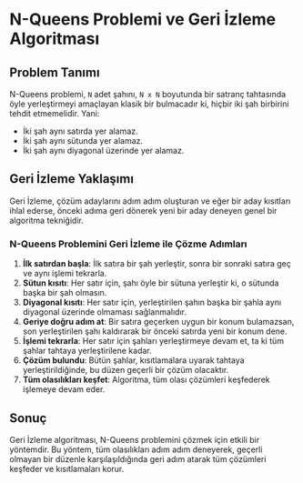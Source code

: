 # N-Queens Problemi ve Geri İzleme Algoritması

## Problem Tanımı

N-Queens problemi, `N` adet şahını, `N x N` boyutunda bir satranç tahtasında öyle yerleştirmeyi amaçlayan klasik bir bulmacadır ki, hiçbir iki şah birbirini tehdit etmemelidir. Yani:

- İki şah aynı satırda yer alamaz.
- İki şah aynı sütunda yer alamaz.
- İki şah aynı diyagonal üzerinde yer alamaz.

## Geri İzleme Yaklaşımı

Geri İzleme, çözüm adaylarını adım adım oluşturan ve eğer bir aday kısıtları ihlal ederse, önceki adıma geri dönerek yeni bir aday deneyen genel bir algoritma tekniğidir.

### N-Queens Problemini Geri İzleme ile Çözme Adımları

1. **İlk satırdan başla**: İlk satıra bir şah yerleştir, sonra bir sonraki satıra geç ve aynı işlemi tekrarla.
2. **Sütun kısıtı**: Her satır için, şahı öyle bir sütuna yerleştir ki, o sütunda başka bir şah olmasın.
3. **Diyagonal kısıtı**: Her satır için, yerleştirilen şahın başka bir şahla aynı diyagonal üzerinde olmaması sağlanmalıdır.
4. **Geriye doğru adım at**: Bir satıra geçerken uygun bir konum bulamazsan, son yerleştirilen şahı kaldırarak bir önceki satırda yeni bir konum dene.
5. **İşlemi tekrarla**: Her satır için şahları yerleştirmeye devam et, ta ki tüm şahlar tahtaya yerleştirilene kadar.
6. **Çözüm bulundu**: Bütün şahlar, kısıtlamalara uyarak tahtaya yerleştirildiğinde, bu düzen geçerli bir çözüm olacaktır.
7. **Tüm olasılıkları keşfet**: Algoritma, tüm olası çözümleri keşfederek işlemeye devam eder.

## Sonuç

Geri İzleme algoritması, N-Queens problemini çözmek için etkili bir yöntemdir. Bu yöntem, tüm olasılıkları adım adım deneyerek, geçerli olmayan bir düzenle karşılaşıldığında geri adım atarak tüm çözümleri keşfeder ve kısıtlamaları korur.

